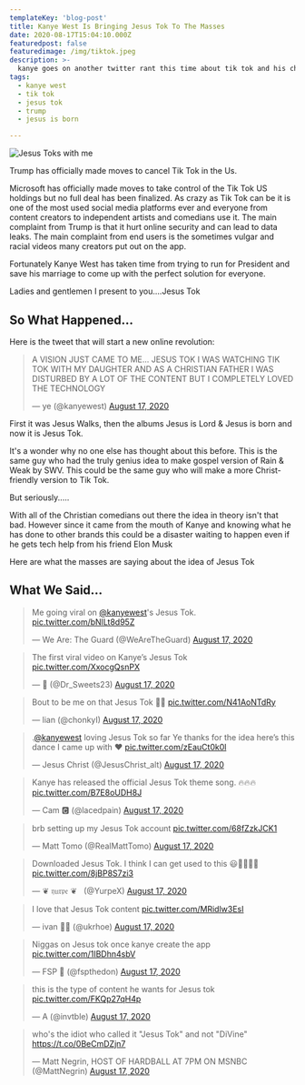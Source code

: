 ```yaml
---
templateKey: 'blog-post'
title: Kanye West Is Bringing Jesus Tok To The Masses
date: 2020-08-17T15:04:10.000Z
featuredpost: false
featuredimage: /img/tiktok.jpeg
description: >-
  kanye goes on another twitter rant this time about tik tok and his christian solution
tags:
  - kanye west
  - tik tok
  - jesus tok
  - trump
  - jesus is born

---
```


![Jesus Toks with me](img/tiktok.jpeg)


Trump has officially made moves to cancel Tik Tok in the Us.

Microsoft has officially made moves to take control of the Tik Tok US holdings but no full deal has been finalized.  As crazy as Tik Tok can be it is one of the most used social media platforms ever and everyone from content creators to independent artists and comedians use it.  The main complaint from Trump is that it hurt online security and can lead to data leaks.  The main complaint from end users is the sometimes vulgar and racial videos many creators put out on the app.

Fortunately Kanye West has taken time from trying to run for President and save his marriage to come up with the perfect solution for everyone.

Ladies and gentlemen I present to you....Jesus Tok


## So What Happened...

Here is the tweet that will start a new online revolution:

<blockquote class="twitter-tweet"><p lang="en" dir="ltr">A VISION JUST CAME TO ME... JESUS TOK I WAS WATCHING TIK TOK WITH MY DAUGHTER AND AS A CHRISTIAN FATHER I WAS DISTURBED BY A LOT OF THE CONTENT BUT I COMPLETELY LOVED THE TECHNOLOGY</p>&mdash; ye (@kanyewest) <a href="https://twitter.com/kanyewest/status/1295458320547901441?ref_src=twsrc%5Etfw">August 17, 2020</a></blockquote> <script async src="https://platform.twitter.com/widgets.js" charset="utf-8"></script>

First it was Jesus Walks, then the albums Jesus is Lord & Jesus is born and now it is Jesus Tok.

It's a wonder why no one else has thought about this before.  This is the same guy who had the truly genius idea to make gospel version of Rain & Weak by SWV.  This could be the same guy who will make a more Christ-friendly version to Tik Tok.

But seriously.....

With all of the Christian comedians out there the idea in theory isn't that bad.  However since it came from the mouth of Kanye and knowing what he has done to other brands this could be a disaster waiting to happen even if he gets tech help from his friend Elon Musk

Here are what the masses are saying about the idea of Jesus Tok

## What We Said...

<blockquote class="twitter-tweet"><p lang="en" dir="ltr">Me going viral on <a href="https://twitter.com/kanyewest?ref_src=twsrc%5Etfw">@kanyewest</a>&#39;s Jesus Tok. <a href="https://t.co/bNlLt8d95Z">pic.twitter.com/bNlLt8d95Z</a></p>&mdash; We Are: The Guard (@WeAreTheGuard) <a href="https://twitter.com/WeAreTheGuard/status/1295476412837699584?ref_src=twsrc%5Etfw">August 17, 2020</a></blockquote> <script async src="https://platform.twitter.com/widgets.js" charset="utf-8"></script>

<blockquote class="twitter-tweet"><p lang="en" dir="ltr">The first viral video on Kanye’s Jesus Tok <a href="https://t.co/XxocgQsnPX">pic.twitter.com/XxocgQsnPX</a></p>&mdash; 🎹 (@Dr_Sweets23) <a href="https://twitter.com/Dr_Sweets23/status/1295462460791586816?ref_src=twsrc%5Etfw">August 17, 2020</a></blockquote> <script async src="https://platform.twitter.com/widgets.js" charset="utf-8"></script>

<blockquote class="twitter-tweet"><p lang="en" dir="ltr">Bout to be me on that Jesus Tok 🙈✨ <a href="https://t.co/N41AoNTdRy">pic.twitter.com/N41AoNTdRy</a></p>&mdash; lian (@chonkyI) <a href="https://twitter.com/chonkyI/status/1295469077960499201?ref_src=twsrc%5Etfw">August 17, 2020</a></blockquote> <script async src="https://platform.twitter.com/widgets.js" charset="utf-8"></script>


<blockquote class="twitter-tweet"><p lang="en" dir="ltr">.<a href="https://twitter.com/kanyewest?ref_src=twsrc%5Etfw">@kanyewest</a> loving Jesus Tok so far Ye thanks for the idea here’s this dance I came up with ❤️ <a href="https://t.co/zEauCt0k0l">pic.twitter.com/zEauCt0k0l</a></p>&mdash; Jesus Christ (@JesusChrist_alt) <a href="https://twitter.com/JesusChrist_alt/status/1295465378282340354?ref_src=twsrc%5Etfw">August 17, 2020</a></blockquote> <script async src="https://platform.twitter.com/widgets.js" charset="utf-8"></script>

<blockquote class="twitter-tweet"><p lang="en" dir="ltr">Kanye has released the official Jesus Tok theme song. 🔥🔥🔥 <a href="https://t.co/B7E8oUDH8J">pic.twitter.com/B7E8oUDH8J</a></p>&mdash; Cam 🅲 (@lacedpain) <a href="https://twitter.com/lacedpain/status/1295460889039167488?ref_src=twsrc%5Etfw">August 17, 2020</a></blockquote> <script async src="https://platform.twitter.com/widgets.js" charset="utf-8"></script>

<blockquote class="twitter-tweet"><p lang="en" dir="ltr">brb setting up my Jesus Tok account <a href="https://t.co/68fZzkJCK1">pic.twitter.com/68fZzkJCK1</a></p>&mdash; Matt Tomo (@RealMattTomo) <a href="https://twitter.com/RealMattTomo/status/1295460121561227264?ref_src=twsrc%5Etfw">August 17, 2020</a></blockquote> <script async src="https://platform.twitter.com/widgets.js" charset="utf-8"></script>


<blockquote class="twitter-tweet"><p lang="en" dir="ltr">Downloaded Jesus Tok. I think I can get used to this 😃👍🏾🙏🏾 <a href="https://t.co/8jBP8S7zi3">pic.twitter.com/8jBP8S7zi3</a></p>&mdash; ❦ 𝔶𝔲𝔯𝔭𝔢 ❦ ‍ ‍ (@YurpeX) <a href="https://twitter.com/YurpeX/status/1295464998588887041?ref_src=twsrc%5Etfw">August 17, 2020</a></blockquote> <script async src="https://platform.twitter.com/widgets.js" charset="utf-8"></script>

<blockquote class="twitter-tweet"><p lang="en" dir="ltr">I love that Jesus Tok content <a href="https://t.co/MRidlw3EsI">pic.twitter.com/MRidlw3EsI</a></p>&mdash; ivan 🧚‍♂️ (@ukrhoe) <a href="https://twitter.com/ukrhoe/status/1295468032240676865?ref_src=twsrc%5Etfw">August 17, 2020</a></blockquote> <script async src="https://platform.twitter.com/widgets.js" charset="utf-8"></script>

<blockquote class="twitter-tweet"><p lang="en" dir="ltr">Niggas on Jesus tok once kanye create the app <a href="https://t.co/1IBDhn4sbV">pic.twitter.com/1IBDhn4sbV</a></p>&mdash; FSP 🏁 (@fspthedon) <a href="https://twitter.com/fspthedon/status/1295463983202340865?ref_src=twsrc%5Etfw">August 17, 2020</a></blockquote> <script async src="https://platform.twitter.com/widgets.js" charset="utf-8"></script>

<blockquote class="twitter-tweet"><p lang="en" dir="ltr">this is the type of content he wants for Jesus tok <a href="https://t.co/FKQp27qH4p">pic.twitter.com/FKQp27qH4p</a></p>&mdash; A (@invtble) <a href="https://twitter.com/invtble/status/1295467459827372035?ref_src=twsrc%5Etfw">August 17, 2020</a></blockquote> <script async src="https://platform.twitter.com/widgets.js" charset="utf-8"></script>

<blockquote class="twitter-tweet"><p lang="en" dir="ltr">who&#39;s the idiot who called it &quot;Jesus Tok&quot; and not &quot;DiVine&quot; <a href="https://t.co/0BeCmDZjn7">https://t.co/0BeCmDZjn7</a></p>&mdash; Matt Negrin, HOST OF HARDBALL AT 7PM ON MSNBC (@MattNegrin) <a href="https://twitter.com/MattNegrin/status/1295461470780743680?ref_src=twsrc%5Etfw">August 17, 2020</a></blockquote> <script async src="https://platform.twitter.com/widgets.js" charset="utf-8"></script>





